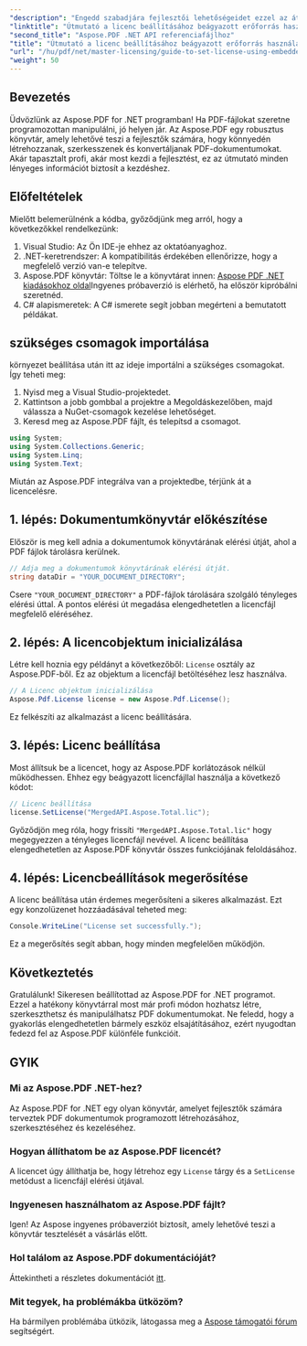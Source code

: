 ```yaml
---
"description": "Engedd szabadjára fejlesztői lehetőségeidet ezzel az átfogó útmutatóval az Aspose.PDF for .NET fájlhoz. Tanuld meg, hogyan hozhatsz létre, szerkeszthetsz és manipulálhatsz PDF dokumentumokat programozottan, könnyedén. Ez az oktatóanyag ismerteti az előfeltételeket és a lépésről lépésre szóló utasításokat."
"linktitle": "Útmutató a licenc beállításához beágyazott erőforrás használatával"
"second_title": "Aspose.PDF .NET API referenciafájlhoz"
"title": "Útmutató a licenc beállításához beágyazott erőforrás használatával"
"url": "/hu/pdf/net/master-licensing/guide-to-set-license-using-embedded-resource/"
"weight": 50
---
```


## Bevezetés

Üdvözlünk az Aspose.PDF for .NET programban! Ha PDF-fájlokat szeretne programozottan manipulálni, jó helyen jár. Az Aspose.PDF egy robusztus könyvtár, amely lehetővé teszi a fejlesztők számára, hogy könnyedén létrehozzanak, szerkesszenek és konvertáljanak PDF-dokumentumokat. Akár tapasztalt profi, akár most kezdi a fejlesztést, ez az útmutató minden lényeges információt biztosít a kezdéshez.

## Előfeltételek

Mielőtt belemerülnénk a kódba, győződjünk meg arról, hogy a következőkkel rendelkezünk:

1. Visual Studio: Az Ön IDE-je ehhez az oktatóanyaghoz.
2. .NET-keretrendszer: A kompatibilitás érdekében ellenőrizze, hogy a megfelelő verzió van-e telepítve.
3. Aspose.PDF könyvtár: Töltse le a könyvtárat innen: [Aspose PDF .NET kiadásokhoz oldal](https://releases.aspose.com/pdf/net/)Ingyenes próbaverzió is elérhető, ha először kipróbálni szeretnéd.
4. C# alapismeretek: A C# ismerete segít jobban megérteni a bemutatott példákat.

## szükséges csomagok importálása

környezet beállítása után itt az ideje importálni a szükséges csomagokat. Így teheti meg:

1. Nyisd meg a Visual Studio-projektedet.
2. Kattintson a jobb gombbal a projektre a Megoldáskezelőben, majd válassza a NuGet-csomagok kezelése lehetőséget.
3. Keresd meg az Aspose.PDF fájlt, és telepítsd a csomagot.

```csharp
using System;
using System.Collections.Generic;
using System.Linq;
using System.Text;
```

Miután az Aspose.PDF integrálva van a projektedbe, térjünk át a licencelésre.

## 1. lépés: Dokumentumkönyvtár előkészítése

Először is meg kell adnia a dokumentumok könyvtárának elérési útját, ahol a PDF fájlok tárolásra kerülnek.

```csharp
// Adja meg a dokumentumok könyvtárának elérési útját.
string dataDir = "YOUR_DOCUMENT_DIRECTORY";
```

Csere `"YOUR_DOCUMENT_DIRECTORY"` a PDF-fájlok tárolására szolgáló tényleges elérési úttal. A pontos elérési út megadása elengedhetetlen a licencfájl megfelelő eléréséhez.

## 2. lépés: A licencobjektum inicializálása

Létre kell hoznia egy példányt a következőből: `License` osztály az Aspose.PDF-ből. Ez az objektum a licencfájl betöltéséhez lesz használva.

```csharp
// A Licenc objektum inicializálása
Aspose.Pdf.License license = new Aspose.Pdf.License();
```

Ez felkészíti az alkalmazást a licenc beállítására.

## 3. lépés: Licenc beállítása

Most állítsuk be a licencet, hogy az Aspose.PDF korlátozások nélkül működhessen. Ehhez egy beágyazott licencfájllal használja a következő kódot:

```csharp
// Licenc beállítása
license.SetLicense("MergedAPI.Aspose.Total.lic");
```

Győződjön meg róla, hogy frissíti `"MergedAPI.Aspose.Total.lic"` hogy megegyezzen a tényleges licencfájl nevével. A licenc beállítása elengedhetetlen az Aspose.PDF könyvtár összes funkciójának feloldásához.

## 4. lépés: Licencbeállítások megerősítése

A licenc beállítása után érdemes megerősíteni a sikeres alkalmazást. Ezt egy konzolüzenet hozzáadásával teheted meg:

```csharp
Console.WriteLine("License set successfully.");
```

Ez a megerősítés segít abban, hogy minden megfelelően működjön.

## Következtetés

Gratulálunk! Sikeresen beállítottad az Aspose.PDF for .NET programot. Ezzel a hatékony könyvtárral most már profi módon hozhatsz létre, szerkeszthetsz és manipulálhatsz PDF dokumentumokat. Ne feledd, hogy a gyakorlás elengedhetetlen bármely eszköz elsajátításához, ezért nyugodtan fedezd fel az Aspose.PDF különféle funkcióit.

## GYIK

### Mi az Aspose.PDF .NET-hez?
Az Aspose.PDF for .NET egy olyan könyvtár, amelyet fejlesztők számára terveztek PDF dokumentumok programozott létrehozásához, szerkesztéséhez és kezeléséhez.

### Hogyan állíthatom be az Aspose.PDF licencét?
A licencet úgy állíthatja be, hogy létrehoz egy `License` tárgy és a `SetLicense` metódust a licencfájl elérési útjával.

### Ingyenesen használhatom az Aspose.PDF fájlt?
Igen! Az Aspose ingyenes próbaverziót biztosít, amely lehetővé teszi a könyvtár tesztelését a vásárlás előtt.

### Hol találom az Aspose.PDF dokumentációját?
Áttekintheti a részletes dokumentációt [itt](https://reference.aspose.com/pdf/net/).

### Mit tegyek, ha problémákba ütközöm?
Ha bármilyen problémába ütközik, látogassa meg a [Aspose támogatói fórum](https://forum.aspose.com/c/pdf/10) segítségért.